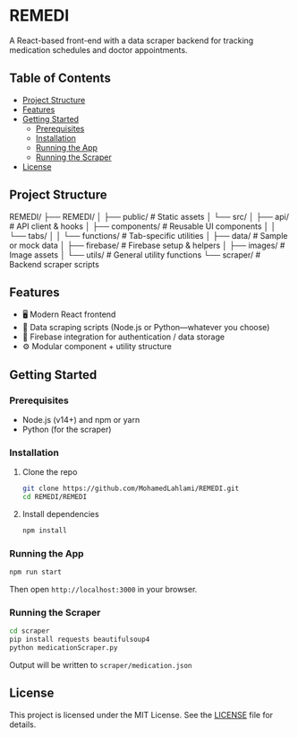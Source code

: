 # REMEDI

A React-based front-end with a data scraper backend for tracking medication schedules and doctor appointments.

## Table of Contents

- [Project Structure](#project-structure)
- [Features](#features)
- [Getting Started](#getting-started)
  - [Prerequisites](#prerequisites)
  - [Installation](#installation)
  - [Running the App](#running-the-app)
  - [Running the Scraper](#running-the-scraper)
- [License](#license)

## Project Structure

REMEDI/
├── REMEDI/
│ ├── public/ # Static assets
│ └── src/
│ ├── api/ # API client & hooks
│ ├── components/ # Reusable UI components
│ │ └── tabs/
│ │ └── functions/ # Tab-specific utilities
│ ├── data/ # Sample or mock data
│ ├── firebase/ # Firebase setup & helpers
│ ├── images/ # Image assets
│ └── utils/ # General utility functions
└── scraper/ # Backend scraper scripts

## Features

- 🖥️ Modern React frontend
- 📡 Data scraping scripts (Node.js or Python—whatever you choose)
- 🔌 Firebase integration for authentication / data storage
- ⚙️ Modular component + utility structure

## Getting Started

### Prerequisites

- Node.js (v14+) and npm or yarn
- Python (for the scraper)

### Installation

1. Clone the repo
   ```bash
   git clone https://github.com/MohamedLahlami/REMEDI.git
   cd REMEDI/REMEDI
   ```
2. Install dependencies
   ```bash
   npm install
   ```

### Running the App

```bash
npm run start
```

Then open `http://localhost:3000` in your browser.

### Running the Scraper

```bash
cd scraper
pip install requests beautifulsoup4
python medicationScraper.py
```

Output will be written to `scraper/medication.json`

## License

This project is licensed under the MIT License. See the [LICENSE](LICENSE) file for details.
